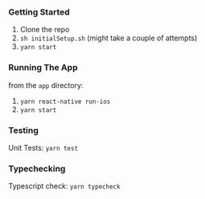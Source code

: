 ### Getting Started
1. Clone the repo
2. `sh initialSetup.sh` (might take a couple of attempts) 
3. `yarn start`

### Running The App
from the `app` directory:
1. `yarn react-native run-ios`
2. `yarn start`

### Testing
Unit Tests: `yarn test`

### Typechecking
Typescript check: `yarn typecheck`
